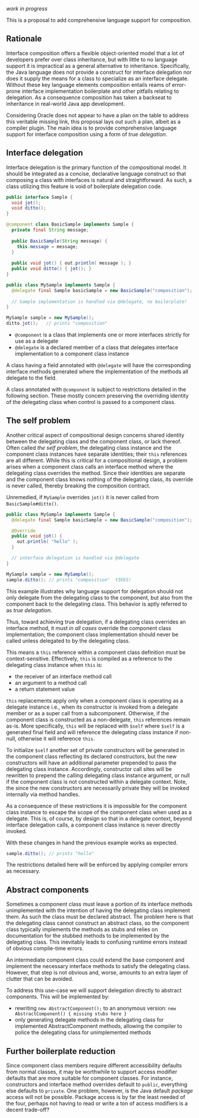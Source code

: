 _work in progress_

This is a proposal to add comprehensive language support for composition.

## Rationale
Interface composition offers a flexible object-oriented model that a lot of developers prefer over class inheritance, but
with little to no language support it is impractical as a general alternative to inheritance. Specifically, the Java language
does not provide a construct for interface delegation nor does it supply the means for a class to specialize as an interface
delegate. Without these key language elements composition entails reams of error-prone interface implementation boilerplate
and other pitfalls relating to delegation. As a consequence composition has taken a backseat to inheritance in real-world
Java app development.

Considering Oracle does not appear to have a plan on the table to address this veritable missing link, this proposal
lays out such a plan, albeit as a compiler plugin. The main idea is to provide comprehensive language support for interface
composition using a form of _true delegation_.

## Interface delegation
Interface delegation is the primary function of the compositional model. It should be integrated as a concise, declarative
language construct so that composing a class with interfaces is natural and straightforward. As such, a class utilizing
this feature is void of boilerplate delegation code.

```java
public interface Sample {
  void jot();
  void ditto();
}

@component class BasicSample implements Sample {
  private final String message;
  
  public BasicSample(String message) {
    this.message = message;
  }
  
  public void jot() { out.println( message ); }
  public void ditto() { jot(); }
}

public class MySample implements Sample {
  @delegate final Sample basicSample = new BasicSample("composition");
  
  // Sample implementation is handled via @delegate, no boilerplate!
}

MySample sample = new MySample();
ditto.jot();   // prints "composition"

```
* `@component` is a class that implements one or more interfaces strictly for use as a delegate
* `@delegate` is a declared member of a class that delegates interface implementation to a component class instance
                                                               
A class having a field annotated with `@delegate` will have the corresponding interface methods generated where the implementation
of the methods all delegate to the field.

A class annotated with `@component` is subject to restrictions detailed in the following section. These mostly concern
preserving the overriding identity of the delegating class when control is passed to a component class.

## The self problem
Another critical aspect of compositional design concerns shared identity between the delegating class and the component
class, or lack thereof. Often called _the self problem_, the delegating class instance and the component class instances
have separate identities; their `this` references are all different.  While this is critical for a compositional design,
a problem arises when a component class calls an interface method where the delegating class overrides the method. Since
their identities are separate and the component class knows nothing of the delegating class, its override is never called,
thereby breaking the composition contract.

Unremedied, if `MySample` overrides `jot()` it is never called from `BasicSample#ditto()`.
```java
public class MySample implements Sample {
  @delegate final Sample basicSample = new BasicSample("composition");

  @Override
  public void jot() {
    out.println( "hello" );
  }

  // interface delegation is handled via @delegate
}

MySample sample = new MySample();
sample.ditto(); // prints "composition"  YIKES!
```
This example illustrates why language support for delegation should not only delegate from the delegating class to the component,
but also from the component back to the delegating class. This behavior is aptly referred to as _true delegation_.

Thus, toward achieving true delegation, if a delegating class overrides an interface method, it must _in all cases_ override
the component class implementation; the component class implementation should never be called unless delegated to by the
delegating class.

This means a `this` reference within a component class definition must be context-sensitive. Effectively, `this` is compiled
as a reference to the delegating class instance when `this` is:
* the receiver of an interface method call
* an argument to a method call
* a return statement value

`this` replacements apply only when a component class is operating as a delegate instance i.e., when its constructor is
invoked from a delegate member or as a super call from a subcomponent. Otherwise, if the component class is constructed
as a non-delegate, `this` references remain as-is. More specifically, `this` will be replaced with `$self` where `$self`
is a generated final field and will reference the delegating class instance if non-null, otherwise it will reference `this`.
                         
To initialize `$self` another set of private constructors will be generated in the component class reflecting its declared
constructors, but the new constructors will have an additional parameter prepended to pass the delegating class instance.
Accordingly, constructor call sites will be rewritten to prepend the calling delegating class instance argument, or null
if the component class is not constructed within a delegate context. Note, the since the new constructors are necessarily
private they will be invoked internally via method handles.

As a consequence of these restrictions it is impossible for the component class instance to escape the scope of the component
class when used as a delegate. This is, of course, by design so that in a delegate context, beyond interface delegation calls,
a component class instance is never directly invoked.

With these changes in hand the previous example works as expected.
```java
sample.ditto(); // prints "hello"
```    
The restrictions detailed here will be enforced by applying compiler errors as necessary.

## Abstract components

Sometimes a component class must leave a portion of its interface methods unimplemented with the intention of having the
delegating class implement them. As such the class must be declared abstract. The problem here is that the delegating
class cannot construct an abstract class, so the component class typically implements the methods as stubs and relies on
documentation for the stubbed methods to be implemented by the delegating class. This inevitably leads to confusing runtime
errors instead of obvious compile-time errors.

An intermediate component class could extend the base component and implement the necessary interface methods to satisfy
the delegating class. However, that step is not obvious and, worse, amounts to an extra layer of clutter that can be avoided.

To address this use-case we will support delegation directly to abstract components. This will be implemented by:
- rewriting `new AbstractComponent();` to an anonymous version: `new AbstractComponent() { missing stubs here }`
- only generating delegate methods in the delegating class for implemented AbstractComponent methods, allowing the compiler
to police the delegating class for unimplemented methods

## Further boilerplate reduction
Since component class members require different accessibility defaults from normal classes, it may be worthwhile to support
access modifier defaults that are more suitable for component classes. For instance, constructors and interface method
overrides default to `public`, everything else defaults to `private`. One problem, however, is the Java default _package_
access will not be possible. Package access is by far the least needed of the four, perhaps not having to read or write
a ton of access modifiers is a decent trade-off? 